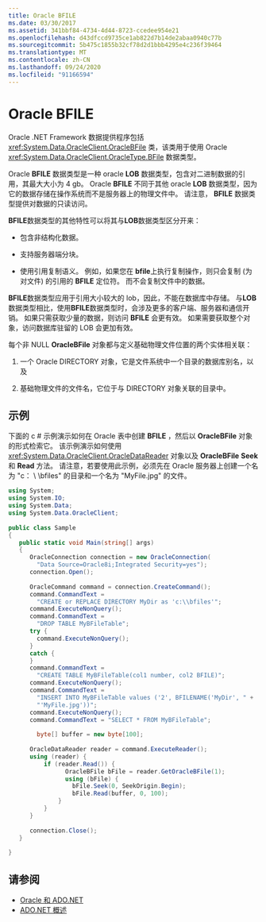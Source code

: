```yaml
---
title: Oracle BFILE
ms.date: 03/30/2017
ms.assetid: 341bbf84-4734-4d44-8723-ccedee954e21
ms.openlocfilehash: d43dfccd9735ce1ab822d7b14de2abaa0940c77b
ms.sourcegitcommit: 5b475c1855b32cf78d2d1bbb4295e4c236f39464
ms.translationtype: MT
ms.contentlocale: zh-CN
ms.lasthandoff: 09/24/2020
ms.locfileid: "91166594"
---
```

# <a name="oracle-bfiles"></a>Oracle BFILE

Oracle .NET Framework 数据提供程序包括 <xref:System.Data.OracleClient.OracleBFile> 类，该类用于使用 Oracle <xref:System.Data.OracleClient.OracleType.BFile> 数据类型。  
  
 Oracle **BFILE** 数据类型是一种 oracle **LOB** 数据类型，包含对二进制数据的引用，其最大大小为 4 gb。 Oracle **BFILE** 不同于其他 oracle **LOB** 数据类型，因为它的数据存储在操作系统而不是服务器上的物理文件中。 请注意， **BFILE** 数据类型提供对数据的只读访问。  
  
 **BFILE**数据类型的其他特性可以将其与**LOB**数据类型区分开来：  
  
- 包含非结构化数据。  
  
- 支持服务器端分块。  
  
- 使用引用复制语义。 例如，如果您在 **bfile**上执行复制操作，则只会复制 (为对文件) 的引用的 **BFILE** 定位符。 而不会复制文件中的数据。  
  
 **BFILE**数据类型应用于引用大小较大的 lob，因此，不能在数据库中存储。 与**LOB**数据类型相比，使用**BFILE**数据类型时，会涉及更多的客户端、服务器和通信开销。 如果只需获取少量的数据，则访问 **BFILE** 会更有效。 如果需要获取整个对象，访问数据库驻留的 LOB 会更加有效。  
  
 每个非 NULL **OracleBFile** 对象都与定义基础物理文件位置的两个实体相关联：  
  
1. 一个 Oracle DIRECTORY 对象，它是文件系统中一个目录的数据库别名，以及  
  
2. 基础物理文件的文件名，它位于与 DIRECTORY 对象关联的目录中。  
  
## <a name="example"></a>示例  

 下面的 c # 示例演示如何在 Oracle 表中创建 **BFILE** ，然后以 **OracleBFile** 对象的形式检索它。 该示例演示如何使用 <xref:System.Data.OracleClient.OracleDataReader> 对象以及 **OracleBFile** **Seek** 和 **Read** 方法。 请注意，若要使用此示例，必须先在 Oracle 服务器上创建一个名为 "c： \\ \bfiles" 的目录和一个名为 "MyFile.jpg" 的文件。  
  
```csharp  
using System;  
using System.IO;  
using System.Data;  
using System.Data.OracleClient;  
  
public class Sample  
{  
   public static void Main(string[] args)  
   {  
      OracleConnection connection = new OracleConnection(  
        "Data Source=Oracle8i;Integrated Security=yes");  
      connection.Open();  
  
      OracleCommand command = connection.CreateCommand();  
      command.CommandText =
        "CREATE or REPLACE DIRECTORY MyDir as 'c:\\bfiles'";  
      command.ExecuteNonQuery();  
      command.CommandText =
        "DROP TABLE MyBFileTable";  
      try {  
        command.ExecuteNonQuery();  
      }  
      catch {  
      }  
      command.CommandText =
        "CREATE TABLE MyBFileTable(col1 number, col2 BFILE)";  
      command.ExecuteNonQuery();  
      command.CommandText =
        "INSERT INTO MyBFileTable values ('2', BFILENAME('MyDir', " +  
        "'MyFile.jpg'))";  
      command.ExecuteNonQuery();  
      command.CommandText = "SELECT * FROM MyBFileTable";  
  
        byte[] buffer = new byte[100];  
  
      OracleDataReader reader = command.ExecuteReader();  
      using (reader) {  
          if (reader.Read()) {  
                OracleBFile bFile = reader.GetOracleBFile(1);  
                using (bFile) {  
                  bFile.Seek(0, SeekOrigin.Begin);  
                  bFile.Read(buffer, 0, 100);  
              }  
          }  
      }  
  
      connection.Close();  
   }  
  
}  
```  
  
## <a name="see-also"></a>请参阅

- [Oracle 和 ADO.NET](oracle-and-adonet.md)
- [ADO.NET 概述](ado-net-overview.md)

